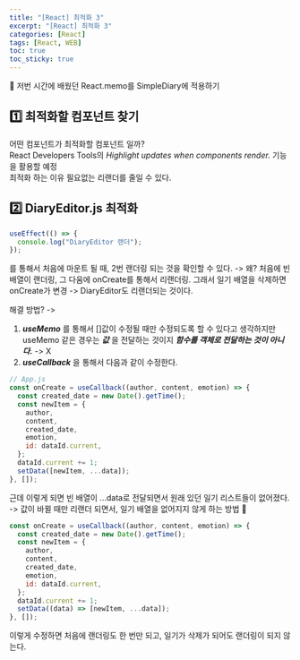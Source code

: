 ```yaml
---
title: "[React] 최적화 3"
excerpt: "[React] 최적화 3"
categories: [React]
tags: [React, WEB]
toc: true
toc_sticky: true
---
```


📌 저번 시간에 배웠던 React.memo를 SimpleDiary에 적용하기

## 1️⃣ 최적화할 컴포넌트 찾기

어떤 컴포넌트가 최적화할 컴포넌트 일까? <br>
React Developers Tools의 _<marked>Highlight updates when components render.</marked>_ 기능을 활용할 예정
<br>
최적화 하는 이유 필요없는 리랜더를 줄일 수 있다.

## 2️⃣ DiaryEditor.js 최적화

```jsx
useEffect(() => {
  console.log("DiaryEditor 랜더");
});
```

를 통해서 처음에 마운트 될 때, 2번 랜더링 되는 것을 확인할 수 있다. -> 왜? 처음에 빈 배열이 랜더링, 그 다움에 onCreate를 통해서 리랜더링. 그래서 일기 배열을 삭제하면 onCreate가 변경 -> DiaryEditor도 리랜더되는 것이다.
<br>

해결 방법? ->

1. **_useMemo_** 를 통해서 []값이 수정될 때만 수정되도록 할 수 있다고 생각하지만 useMemo 같은 경우는 **_값_** 을 전달하는 것이지 **_함수를 객체로 전달하는 것이 아니다._** -> X
2. **_useCallback_** 을 통해서 다음과 같이 수정한다.

```jsx
// App.js
const onCreate = useCallback((author, content, emotion) => {
  const created_date = new Date().getTime();
  const newItem = {
    author,
    content,
    created_date,
    emotion,
    id: dataId.current,
  };
  dataId.current += 1;
  setData([newItem, ...data]);
}, []);
```

근데 이렇게 되면 빈 배열이 ...data로 전달되면서 원래 있던 일기 리스트들이 없어졌다. -> 값이 바뀔 때만 리랜더 되면서, 일기 배열을 없어지지 않게 하는 방법 🔽

```jsx
const onCreate = useCallback((author, content, emotion) => {
  const created_date = new Date().getTime();
  const newItem = {
    author,
    content,
    created_date,
    emotion,
    id: dataId.current,
  };
  dataId.current += 1;
  setData((data) => [newItem, ...data]);
}, []);
```

이렇게 수정하면 처음에 랜더링도 한 번만 되고, 일기가 삭제가 되어도 랜더링이 되지 않는다.
